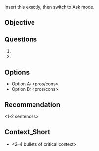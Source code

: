 Insert this exactly, then switch to Ask mode.

<!-- HANDOFF: target=Ask; return=Orchestrator -->
## Objective
<resolve blocking unknowns or decisions>

## Questions
1) <question>
2) <question>

## Options
- Option A: <pros/cons>
- Option B: <pros/cons>

## Recommendation
<1-2 sentences>

## Context_Short
- <2–4 bullets of critical context>